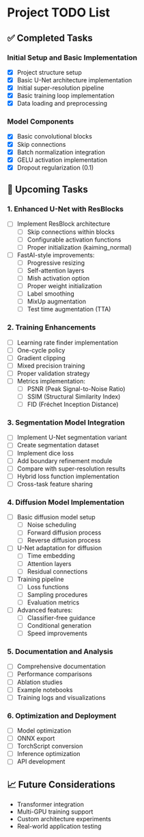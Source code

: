 # Project TODO List

## ✅ Completed Tasks

### Initial Setup and Basic Implementation
- [x] Project structure setup
- [x] Basic U-Net architecture implementation
- [x] Initial super-resolution pipeline
- [x] Basic training loop implementation
- [x] Data loading and preprocessing

### Model Components
- [x] Basic convolutional blocks
- [x] Skip connections
- [x] Batch normalization integration
- [x] GELU activation implementation
- [x] Dropout regularization (0.1)

## 🚀 Upcoming Tasks

### 1. Enhanced U-Net with ResBlocks
- [ ] Implement ResBlock architecture
  - [ ] Skip connections within blocks
  - [ ] Configurable activation functions
  - [ ] Proper initialization (kaiming_normal)
- [ ] FastAI-style improvements:
  - [ ] Progressive resizing
  - [ ] Self-attention layers
  - [ ] Mish activation option
  - [ ] Proper weight initialization
  - [ ] Label smoothing
  - [ ] MixUp augmentation
  - [ ] Test time augmentation (TTA)

### 2. Training Enhancements
- [ ] Learning rate finder implementation
- [ ] One-cycle policy
- [ ] Gradient clipping
- [ ] Mixed precision training
- [ ] Proper validation strategy
- [ ] Metrics implementation:
  - [ ] PSNR (Peak Signal-to-Noise Ratio)
  - [ ] SSIM (Structural Similarity Index)
  - [ ] FID (Fréchet Inception Distance)

### 3. Segmentation Model Integration
- [ ] Implement U-Net segmentation variant
- [ ] Create segmentation dataset
- [ ] Implement dice loss
- [ ] Add boundary refinement module
- [ ] Compare with super-resolution results
- [ ] Hybrid loss function implementation
- [ ] Cross-task feature sharing

### 4. Diffusion Model Implementation
- [ ] Basic diffusion model setup
  - [ ] Noise scheduling
  - [ ] Forward diffusion process
  - [ ] Reverse diffusion process
- [ ] U-Net adaptation for diffusion
  - [ ] Time embedding
  - [ ] Attention layers
  - [ ] Residual connections
- [ ] Training pipeline
  - [ ] Loss functions
  - [ ] Sampling procedures
  - [ ] Evaluation metrics
- [ ] Advanced features:
  - [ ] Classifier-free guidance
  - [ ] Conditional generation
  - [ ] Speed improvements

### 5. Documentation and Analysis
- [ ] Comprehensive documentation
- [ ] Performance comparisons
- [ ] Ablation studies
- [ ] Example notebooks
- [ ] Training logs and visualizations

### 6. Optimization and Deployment
- [ ] Model optimization
- [ ] ONNX export
- [ ] TorchScript conversion
- [ ] Inference optimization
- [ ] API development

## 📈 Future Considerations
- Transformer integration
- Multi-GPU training support
- Custom architecture experiments
- Real-world application testing